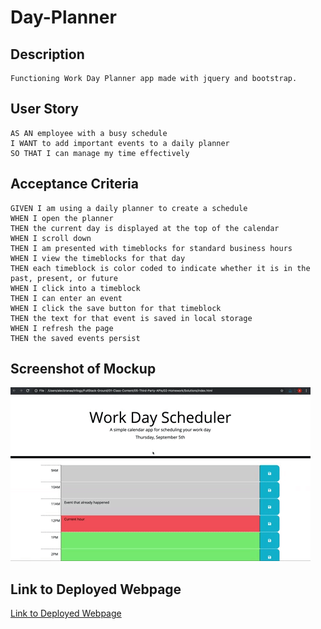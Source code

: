 # Day-Planner

## Description 
```
Functioning Work Day Planner app made with jquery and bootstrap.
```

## User Story

```
AS AN employee with a busy schedule
I WANT to add important events to a daily planner
SO THAT I can manage my time effectively
```

## Acceptance Criteria

```
GIVEN I am using a daily planner to create a schedule
WHEN I open the planner
THEN the current day is displayed at the top of the calendar
WHEN I scroll down
THEN I am presented with timeblocks for standard business hours
WHEN I view the timeblocks for that day
THEN each timeblock is color coded to indicate whether it is in the past, present, or future
WHEN I click into a timeblock
THEN I can enter an event
WHEN I click the save button for that timeblock
THEN the text for that event is saved in local storage
WHEN I refresh the page
THEN the saved events persist
```

## Screenshot of Mockup
![Screenshot](https://github.com/llting592/Day-Planner/blob/main/05-third-party-apis-homework-demo.gif)

## Link to Deployed Webpage
[Link to Deployed Webpage](https://llting592.github.io/Day-Planner/)